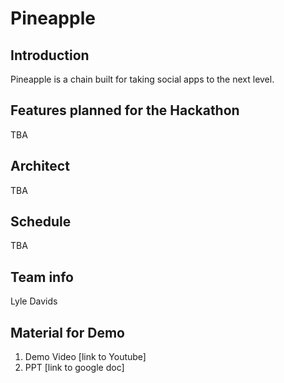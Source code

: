 # Pineapple
## Introduction
Pineapple is a chain built for taking social apps to the next level. 
## Features planned for the Hackathon
TBA
## Architect
TBA
## Schedule
TBA
## Team info
Lyle Davids

## Material for Demo
1. Demo Video [link to Youtube]
2. PPT [link to google doc]
